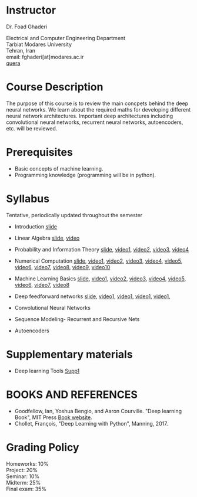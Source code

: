 # Instructor
Dr. Foad Ghaderi

  Electrical and Computer Engineering Department  
  Tarbiat Modares University  
  Tehran, Iran  
  email: fghaderi[at]modares.ac.ir  
  [quera](https://quera.ir/course/5009/)

# Course Description
The purpose of this course is to review the main concpets behind the deep neural networks. We learn about the required maths for developing different neural network architectures. Important deep architectures including convolutional neural networks, recurrent neural networks, autoencoders, etc. will be reviewed. 


# Prerequisites
- Basic concepts of machine learning.
- Programming knowledge (programming will be in python).

# Syllabus  
Tentative, periodically updated throughout the semester  
- Introduction [slide](https://fghaderi.github.io/DL/slides/01-Introduction.pdf)
- Linear Algebra [slide](https://fghaderi.github.io/DL/slides/02-Linear_Algebra.pdf), [video](http://cloud.modares.ac.ir/public.php?service=files&t=3fb4d4979c1d71e184a7cc479dac3403)
- Probability and Information Theory [slide](https://fghaderi.github.io/DL/slides/03-Probability_and_Information_Theory.pdf), [video1](http://cloud.modares.ac.ir/public.php?service=files&t=a8c1575e11524b1adf171642d00d2f11), [video2](http://cloud.modares.ac.ir/public.php?service=files&t=8d1d5b0440de3c90f862341c88a68239), [video3](http://cloud.modares.ac.ir/public.php?service=files&t=1d63d51584c8c80f3006fc97907a8f79), [video4](http://cloud.modares.ac.ir/public.php?service=files&t=f61abd239cd3be281d7371e1a867b938) 
- Numerical Computation [slide](https://fghaderi.github.io/DL/slides/04-Numerical_Computation.pdf), 
[video1](http://cloud.modares.ac.ir/public.php?service=files&t=48aab6e083db3ec26deb42a6a505755d),
[video2](http://cloud.modares.ac.ir/public.php?service=files&t=85908926f7b6b87d0b8f299a078980c2),
[video3](http://cloud.modares.ac.ir/public.php?service=files&t=12ce186c01a29ab7dc33ff6458e43b54),
[video4](http://cloud.modares.ac.ir/public.php?service=files&t=3a887fa4c23ba832f247c7d47868839d),
[video5](http://cloud.modares.ac.ir/public.php?service=files&t=81473f7ff70cd707fb42cf800afce3a7),
[video6](http://cloud.modares.ac.ir/public.php?service=files&t=9222f44f9f4b1de75401e6ec5b2fe3d1),
[video7](http://cloud.modares.ac.ir/public.php?service=files&t=95ba439bcd7325961af8ce2b4d73676d),
[video8](http://cloud.modares.ac.ir/public.php?service=files&t=a9d7cc1f6413affc4a7616fd4f12c413),
[video9](http://cloud.modares.ac.ir/public.php?service=files&t=9d9440c7a821e1131bd2a355f134aada),
[video10](http://cloud.modares.ac.ir/public.php?service=files&t=d9fb6647fe3b7879e54becb971ac8c70)
- Machine Learning Basics [slide](https://fghaderi.github.io/DL/slides/05-Machine_Learning_Basics.pdf),
[video1](http://cloud.modares.ac.ir/public.php?service=files&t=1499093f4c2850dfe4ba4e4e3a1c44ae),
[video2](http://cloud.modares.ac.ir/public.php?service=files&t=d71156a5e44c34032b0ba163e918f844),
[video3](http://cloud.modares.ac.ir/public.php?service=files&t=0be35d7aad7a38779b50b71ec7307de3),
[video4](http://cloud.modares.ac.ir/public.php?service=files&t=e87863aaec390f8e99549928c3ee7cc3),
[video5](http://cloud.modares.ac.ir/public.php?service=files&t=8238dd82b9862c571007c22835bd146f),
[video6](http://cloud.modares.ac.ir/public.php?service=files&t=0a7a5f3063007d4541d77fc11e2beb6c),
[video7](http://cloud.modares.ac.ir/public.php?service=files&t=3d34dae494a10b8edb4109bd5c9646b9),
[video8](http://cloud.modares.ac.ir/public.php?service=files&t=82b72ef4e284d840d82d3f2d90c7bbeb)

- Deep feedforward networks [slide](https://fghaderi.github.io/DL/slides/06-Deep_Feedforward_Networks.pdf),
[video1](),
[video1](),
[video1](),
[video1](),


- Convolutional Neural Networks
- Sequence Modeling- Recurrent and Recursive Nets
- Autoencoders

# Supplementary materials
- Deep learning Tools [Supp1](https://fghaderi.github.io/DL/slides/Supp1.pdf)


# BOOKS AND REFERENCES

- Goodfellow, Ian, Yoshua Bengio, and Aaron Courville. "Deep learning Book", MIT Press [Book website]( http://www.deeplearningbook.org).
- Chollet, François, "Deep Learning with Python", Manning, 2017.

# Grading Policy

Homeworks: 10%  
Project: 20%  
Seminar: 10%  
Midterm: 25%  
Final exam: 35%  

